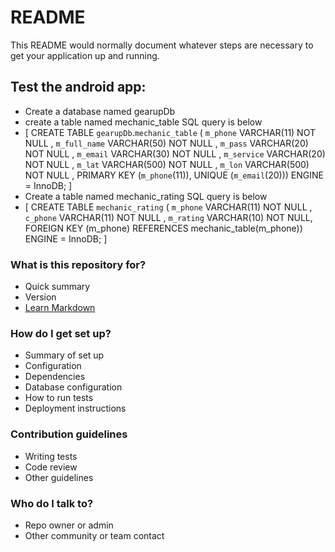 # README #

This README would normally document whatever steps are necessary to get your application up and running.

## Test the android app: ##
* Create a database named gearupDb
* create a table named mechanic_table SQL query is below 
* [ CREATE TABLE `gearupDb`.`mechanic_table` ( `m_phone` VARCHAR(11) NOT NULL , `m_full_name` VARCHAR(50) NOT NULL , `m_pass` VARCHAR(20) NOT NULL , `m_email` VARCHAR(30) NOT NULL , `m_service` VARCHAR(20) NOT NULL , `m_lat` VARCHAR(500) NOT NULL , `m_lon` VARCHAR(500) NOT NULL , PRIMARY KEY (`m_phone`(11)), UNIQUE (`m_email`(20))) ENGINE = InnoDB;  ]
* Create a table named mechanic_rating SQL query is below
* [  CREATE TABLE `mechanic_rating` ( `m_phone` VARCHAR(11) NOT NULL ,  `c_phone` VARCHAR(11) NOT NULL ,  `m_rating` VARCHAR(10) NOT NULL, FOREIGN KEY (m_phone) REFERENCES mechanic_table(m_phone)) ENGINE = InnoDB;  ]


### What is this repository for? ###

* Quick summary
* Version
* [Learn Markdown](https://bitbucket.org/tutorials/markdowndemo)

### How do I get set up? ###

* Summary of set up
* Configuration
* Dependencies
* Database configuration
* How to run tests
* Deployment instructions

### Contribution guidelines ###

* Writing tests
* Code review
* Other guidelines

### Who do I talk to? ###

* Repo owner or admin
* Other community or team contact